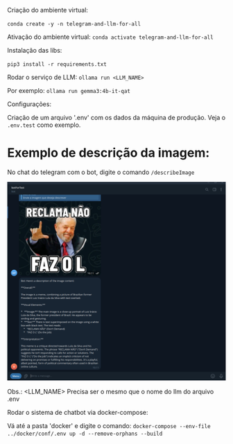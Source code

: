 Criação do ambiente virtual:

`conda create -y -n telegram-and-llm-for-all`

Ativação do ambiente virtual:
`conda activate telegram-and-llm-for-all`

Instalação das libs:

`pip3 install -r requirements.txt`

Rodar o serviço de LLM:
`ollama run <LLM_NAME>`

Por exemplo:
`ollama run gemma3:4b-it-qat`

Configurações:

Criação de um arquivo '.env' com os dados da máquina de produção. Veja o `.env.test` como exemplo.

# Exemplo de descrição da imagem:

No chat do telegram com o bot, digite o comando `/describeImage`

![Imagem de teste](./images/image.png)

Obs.: <LLM_NAME> Precisa ser o mesmo que o nome do llm do arquivo .env

Rodar o sistema de chatbot via docker-compose:

Vá até a pasta 'docker' e digite o comando:
`docker-compose --env-file ../docker/conf/.env up -d --remove-orphans --build`